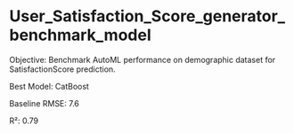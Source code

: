 # User_Satisfaction_Score_generator_benchmark_model

Objective: Benchmark AutoML performance on demographic dataset for SatisfactionScore prediction.

Best Model: CatBoost

Baseline RMSE: 7.6

R²: 0.79
